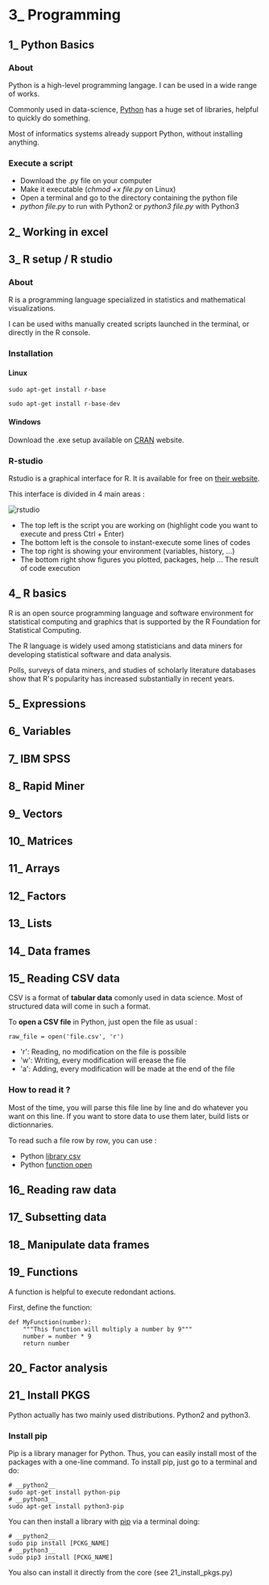 # 3_ Programming

## 1_ Python Basics

### About

Python is a high-level programming langage. I can be used in a wide range of works.

Commonly used in data-science, [Python](https://www.python.org/)  has a huge set of libraries, helpful to quickly do something.

Most of informatics systems already support Python, without installing anything.

### Execute a script

* Download the .py file on your computer
* Make it executable (_chmod +x file.py_ on Linux)
* Open a terminal and go to the directory containing the python file
* _python file.py_ to run with Python2 or _python3 file.py_ with Python3

## 2_ Working in excel

## 3_ R setup / R studio

### About

R is a programming language specialized in statistics and mathematical visualizations.

I can be used withs manually created scripts launched in the terminal, or directly in the R console.

### Installation

#### Linux

	sudo apt-get install r-base
	
	sudo apt-get install r-base-dev

#### Windows

Download the .exe setup available on [CRAN](https://cran.rstudio.com/bin/windows/base/) website.

### R-studio

Rstudio is a graphical interface for R. It is available for free on [their website](https://www.rstudio.com/products/rstudio/download/).

This interface is divided in 4 main areas :

![rstudio](https://owi.usgs.gov/R/training-curriculum/intro-curriculum/static/img/rstudio.png)

* The top left is the script you are working on (highlight code you want to execute and press Ctrl + Enter)
* The bottom left is the console to instant-execute some lines of codes
* The top right is showing your environment (variables, history, ...)
* The bottom right show figures you plotted, packages, help ... The result of code execution

## 4_ R basics

R is an open source programming language and software environment for statistical computing and graphics that is supported by the R Foundation for Statistical Computing.

The R language is widely used among statisticians and data miners for developing statistical software and data analysis.

Polls, surveys of data miners, and studies of scholarly literature databases show that R's popularity has increased substantially in recent years.

## 5_ Expressions

## 6_ Variables

## 7_ IBM SPSS

## 8_ Rapid Miner

## 9_ Vectors

## 10_ Matrices

## 11_ Arrays

## 12_ Factors

## 13_ Lists

## 14_ Data frames

## 15_ Reading CSV data

CSV is a format of __tabular data__ comonly used in data science. Most of structured data will come in such a format.

To __open a CSV file__ in Python, just open the file as usual :
	
	raw_file = open('file.csv', 'r')
	
* 'r': Reading, no modification on the file is possible
* 'w': Writing, every modification will erease the file 
* 'a': Adding, every modification will be made at the end of the file

### How to read it ?

Most of the time, you will parse this file line by line and do whatever you want on this line. If you want to store data to use them later, build lists or dictionnaries.

To read such a file row by row, you can use :

* Python [library csv](https://docs.python.org/3/library/csv.html)
* Python [function open](https://docs.python.org/2/library/functions.html#open)

## 16_ Reading raw data

## 17_ Subsetting data

## 18_ Manipulate data frames

## 19_ Functions

A function is helpful to execute redondant actions.

First, define the function:

	def MyFunction(number):
		"""This function will multiply a number by 9"""
		number = number * 9
		return number

## 20_ Factor analysis

## 21_ Install PKGS

Python actually has two mainly used distributions. Python2 and python3.

### Install pip

Pip is a library manager for Python. Thus, you can easily install most of the packages with a one-line command. To install pip, just go to a terminal and do:
	
	# __python2__
	sudo apt-get install python-pip
	# __python3__
	sudo apt-get install python3-pip
	
You can then install a library with [pip](https://pypi.python.org/pypi/pip?) via a terminal doing:

	# __python2__ 
	sudo pip install [PCKG_NAME]
	# __python3__ 
	sudo pip3 install [PCKG_NAME]

You also can install it directly from the core (see 21_install_pkgs.py)
